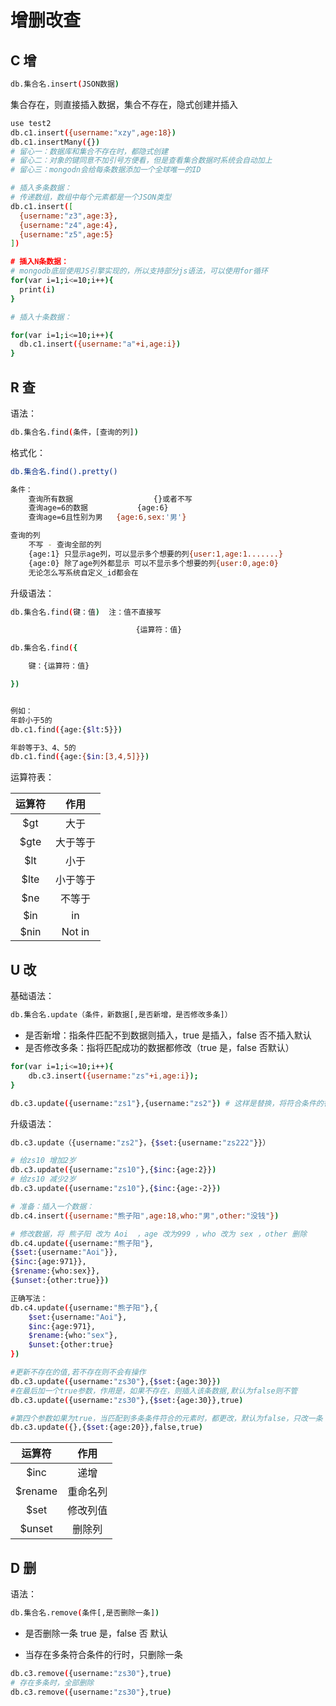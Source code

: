 # 增删改查

## C 增

```bash
db.集合名.insert(JSON数据)
```

集合存在，则直接插入数据，集合不存在，隐式创建并插入

```bash
use test2
db.c1.insert({username:"xzy",age:18})
db.c1.insertMany({})
# 留心一：数据库和集合不存在时，都隐式创建
# 留心二：对象的键同意不加引号方便看，但是查看集合数据时系统会自动加上
# 留心三：mongodn会给每条数据添加一个全球唯一的ID

# 插入多条数据：
# 传递数组，数组中每个元素都是一个JSON类型
db.c1.insert([
  {username:"z3",age:3},
  {username:"z4",age:4},
  {username:"z5",age:5}
])

# 插入N条数据：
# mongodb底层使用JS引擎实现的，所以支持部分js语法，可以使用for循环
for(var i=1;i<=10;i++){
  print(i)
}

# 插入十条数据：

for(var i=1;i<=10;i++){
  db.c1.insert({username:"a"+i,age:i})
}
```

## R 查

语法：

```bash
db.集合名.find(条件，[查询的列])
```

格式化：

```bash
db.集合名.find().pretty()
```

```bash
条件：
	查询所有数据  				{}或者不写
	查询age=6的数据 			 {age:6}
	查询age=6且性别为男   {age:6,sex:'男'}

查询的列
	不写 - 查询全部的列
	{age:1} 只显示age列，可以显示多个想要的列{user:1,age:1.......}
	{age:0} 除了age列外都显示 可以不显示多个想要的列{user:0,age:0}
	无论怎么写系统自定义_id都会在
```

升级语法：

```bash
db.集合名.find(键：值)  注：值不直接写

							{运算符：值}

db.集合名.find({

	键：{运算符：值}

})


例如：
年龄小于5的
db.c1.find({age:{$lt:5}})

年龄等于3、4、5的
db.c1.find({age:{$in:[3,4,5]}})
```

运算符表：

| 运算符 |   作用   |
| :----: | :------: |
|  $gt   |   大于   |
|  $gte  | 大于等于 |
|  $lt   |   小于   |
|  $lte  | 小于等于 |
|  $ne   |  不等于  |
|  $in   |    in    |
|  $nin  |  Not in  |

## U 改

基础语法：

```bash
db.集合名.update（条件，新数据[,是否新增，是否修改多条]）
```

- 是否新增：指条件匹配不到数据则插入，true 是插入，false 否不插入默认
- 是否修改多条：指将匹配成功的数据都修改（true 是，false 否默认）

```bash
for(var i=1;i<=10;i++){
	db.c3.insert({username:"zs"+i,age:i});
}

db.c3.update({username:"zs1"},{username:"zs2"}) # 这样是替换，将符合条件的行直接换成这个
```

升级语法：

```bash
db.c3.update（{username:"zs2"}，{$set:{username:"zs222"}}）

# 给zs10 增加2岁
db.c3.update({username:"zs10"},{$inc:{age:2}})
# 给zs10 减少2岁
db.c3.update({username:"zs10"},{$inc:{age:-2}})

# 准备：插入一个数据：
db.c4.insert({username:"熊子阳",age:18,who:"男",other:"没钱"})

# 修改数据，将 熊子阳 改为 Aoi  ，age 改为999 ，who 改为 sex ，other 删除
db.c4.update({username:"熊子阳"},
{$set:{username:"Aoi"}},
{$inc:{age:971}},
{$rename:{who:sex}},
{$unset:{other:true}})

正确写法：
db.c4.update({username:"熊子阳"},{
	$set:{username:"Aoi"},
	$inc:{age:971},
	$rename:{who:"sex"},
	$unset:{other:true}
})

#更新不存在的值,若不存在则不会有操作
db.c3.update({username:"zs30"},{$set:{age:30}})
#在最后加一个true参数，作用是，如果不存在，则插入该条数据,默认为false则不管
db.c3.update({username:"zs30"},{$set:{age:30}},true)

#第四个参数如果为true，当匹配到多条条件符合的元素时，都更改，默认为false，只改一条
db.c3.update({},{$set:{age:20}},false,true)
```

| 运算符  |   作用   |
| :-----: | :------: |
|  $inc​  |   递增   |
| $rename | 重命名列 |
|  $set   | 修改列值 |
| $unset  |  删除列  |

## D 删

语法：

```bash
db.集合名.remove(条件[,是否删除一条])
```

- 是否删除一条 true 是，false 否 默认

- 当存在多条符合条件的行时，只删除一条

```bash
db.c3.remove({username:"zs30"},true)
# 存在多条时，全部删除
db.c3.remove({username:"zs30"},true)
```
